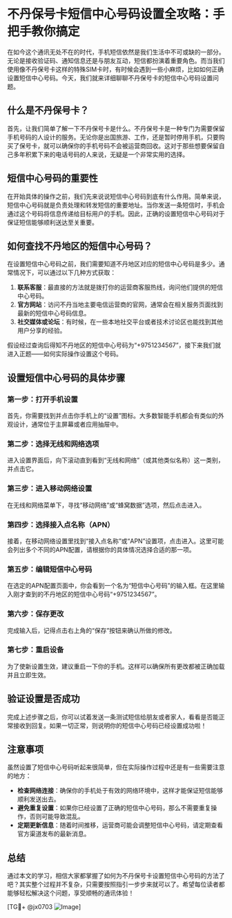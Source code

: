 # 不丹保号卡短信中心号码设置全攻略：手把手教你搞定

在如今这个通讯无处不在的时代，手机短信依然是我们生活中不可或缺的一部分。无论是接收验证码、通知信息还是与朋友互动，短信都扮演着重要角色。而当我们使用像不丹保号卡这样的特殊SIM卡时，有时候会遇到一些小麻烦，比如如何正确设置短信中心号码。今天，我们就来详细聊聊不丹保号卡的短信中心号码设置问题。

## 什么是不丹保号卡？

首先，让我们简单了解一下不丹保号卡是什么。不丹保号卡是一种专门为需要保留手机号码的人设计的服务。无论你是出国旅游、工作，还是暂时停用手机，只要购买了保号卡，就可以确保你的手机号码不会被运营商回收。这对于那些想要保留自己多年积累下来的电话号码的人来说，无疑是一个非常实用的选择。

## 短信中心号码的重要性

在开始具体的操作之前，我们先来说说短信中心号码到底有什么作用。简单来说，短信中心号码就是负责处理和转发短信的重要地址。当你发送一条短信时，手机会通过这个号码将信息传递给目标用户的手机。因此，正确的设置短信中心号码对于保证短信能够顺利送达至关重要。

## 如何查找不丹地区的短信中心号码？

在设置短信中心号码之前，我们需要知道不丹地区对应的短信中心号码是多少。通常情况下，可以通过以下几种方式获取：

1. **联系客服**：最直接的方法就是拨打你的运营商客服热线，询问他们提供的短信中心号码。
2. **官方网站**：访问不丹当地主要电信运营商的官网，通常会在相关服务页面找到最新的短信中心号码信息。
3. **社交媒体或论坛**：有时候，在一些本地社交平台或者技术讨论区也能找到其他用户分享的经验。

假设经过查询后得知不丹地区的短信中心号码为“+9751234567”，接下来我们就进入正题——如何实际操作设置这个号码。

## 设置短信中心号码的具体步骤

### 第一步：打开手机设置
首先，你需要找到并点击你手机上的“设置”图标。大多数智能手机都会有类似的外观设计，通常位于主屏幕或者应用抽屉中。

### 第二步：选择无线和网络选项
进入设置界面后，向下滚动直到看到“无线和网络”（或其他类似名称）这一类别，并点击它。

### 第三步：进入移动网络设置
在无线和网络菜单下，寻找“移动网络”或“蜂窝数据”选项，然后点击进入。

### 第四步：选择接入点名称（APN）
接着，在移动网络设置里找到“接入点名称”或“APN”设置项，点击进入。这里可能会列出多个不同的APN配置，请根据你的具体情况选择合适的那一项。

### 第五步：编辑短信中心号码
在选定的APN配置页面中，你会看到一个名为“短信中心号码”的输入框。在这里输入刚才查到的不丹地区的短信中心号码“+9751234567”。

### 第六步：保存更改
完成输入后，记得点击右上角的“保存”按钮来确认所做的修改。

### 第七步：重启设备
为了使新设置生效，建议重启一下你的手机。这样可以确保所有更改都被正确加载并且立即生效。

## 验证设置是否成功

完成上述步骤之后，你可以试着发送一条测试短信给朋友或者家人，看看是否能正常接收到回复。如果一切正常，则说明你的短信中心号码已经设置成功啦！

## 注意事项

虽然设置了短信中心号码听起来很简单，但在实际操作过程中还是有一些需要注意的地方：

- **检查网络连接**：确保你的手机处于有效的网络环境中，这样才能保证短信能够顺利发送出去。
- **避免重复设置**：如果你已经设置了正确的短信中心号码，那么不需要重复操作，否则可能导致混乱。
- **定期更新信息**：随着时间推移，运营商可能会调整短信中心号码，请定期查看官方渠道发布的最新消息。

## 总结

通过本文的学习，相信大家都掌握了如何为不丹保号卡设置短信中心号码的方法了吧？其实整个过程并不复杂，只需要按照指引一步步来就可以了。希望每位读者都能够轻松解决这个问题，享受顺畅的通讯体验！

[TG💪+ @jx0703 ![Image](https://github.com/user-attachments/assets/dbca1d08-cadb-493c-b0ec-ad6f7a83f270)]